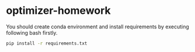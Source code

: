 # optimizer-homework
You should create conda environment and install requirements by executing following bash firstly.
```bash 
pip install -r requirements.txt
```

